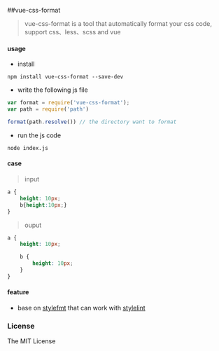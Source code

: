 ##vue-css-format
> vue-css-format is a tool that automatically format your css code, support css、less、scss and vue

#### usage
- install
```shell
npm install vue-css-format --save-dev
```

- write the following js file
```javascript
var format = require('vue-css-format');
var path = require('path')

format(path.resolve()) // the directory want to format
```

- run the js code
```shell
node index.js
```

#### case
> input 
```css
a {
    height: 10px;
    b{height:10px;}
}
```
> ouput
```css
a {
    height: 10px;

    b {
        height: 10px;
    }
}
```

#### feature
- base on [stylefmt](https://github.com/morishitter/stylefmt) that can work with [stylelint](https://stylelint.io/)

### License
The MIT License
